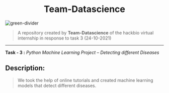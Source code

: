 <h1 align = "center"> Team-Datascience </h1>

![green-divider](https://user-images.githubusercontent.com/7065401/52071924-c003ad80-2562-11e9-8297-1c6595f8a7ff.png)
> A repository created by **Team-Datascience** of the hackbio virtual internship in response to task 3 (24-10-2021)
---
**Task - 3 :** _Python Machine Learning Project – Detecting different Diseases_

## Description:
> We took the help of online tutorials and created machine learning models that detect different diseases.
